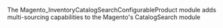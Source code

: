 The Magento_InventoryCatalogSearchConfigurableProduct module adds multi-sourcing capabilities to the Magento's CatalogSearch module
